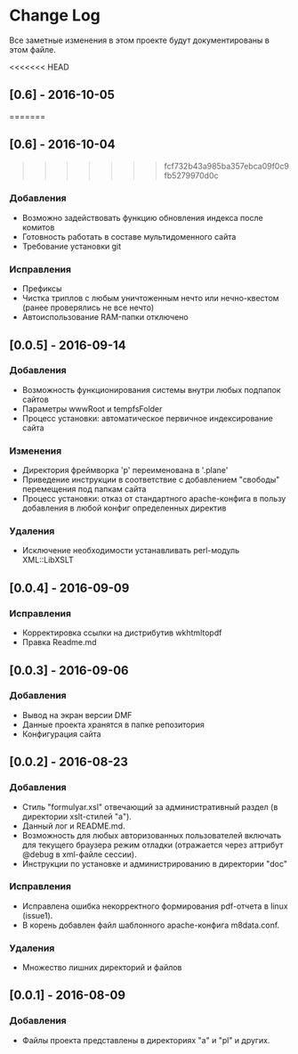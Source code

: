 # Change Log
Все заметные изменения в этом проекте будут документированы в этом файле.

<<<<<<< HEAD
## [0.6] - 2016-10-05
=======
## [0.6] - 2016-10-04
>>>>>>> fcf732b43a985ba357ebca09f0c9fb5279970d0c
### Добавления
- Возможно задействовать функцию обновления индекса после комитов
- Готовность работать в составе мультидоменного сайта
- Требование установки git

### Иcправления
- Префиксы
- Чистка триплов с любым уничтоженным нечто или нечно-квестом (ранее проверялись не все нечто)
- Автоиспользование RAM-папки отключено



## [0.0.5] - 2016-09-14
### Добавления
- Возможность функционирования системы внутри любых подпапок сайтов
- Параметры wwwRoot и tempfsFolder
- Процесс установки: автоматическое первичное индексирование сайта

### Изменения
- Директория фреймворка 'p' переименована в '.plane'
- Приведение инструкции в соответствие с добавлением "свободы" перемещения под папкам сайта
- Процесс установки: отказ от стандартного apache-конфига в пользу добавления в любой конфиг определенных директив

### Удаления
- Исключение необходимости устанавливать perl-модуль XML::LibXSLT


## [0.0.4] - 2016-09-09
### Иcправления
- Корректировка ссылки на дистрибутив wkhtmltopdf
- Правка Readme.md

## [0.0.3] - 2016-09-06
### Добавления
- Вывод на экран версии DMF
- Данные проекта хранятся в папке репозитория 
- Конфигурация сайта


## [0.0.2] - 2016-08-23
### Добавления
- Стиль "formulyar.xsl" отвечающий за административный раздел (в директории xslt-стилей "а").
- Данный лог и README.md.
- Возможность для любых авторизованных пользователей включать для текущего браузера режим отладки (отражается через аттрибут @debug в xml-файле сессии).
- Инструкции по установке и администрированию в директории "doc"

### Исправления
- Исправлена ошибка некорректного формирования pdf-отчета в linux (issue1).
- В корень добавлен файл шаблонного apache-конфига m8data.conf.

### Удаления
- Множество лишних директорий и файлов


## [0.0.1] - 2016-08-09
### Добавления
- Файлы проекта представлены в директориях "a" и "pl" и других.